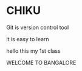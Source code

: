 # CHIKU

Git is version control tool  

it is easy to learn  

hello this my 1st class  

WELCOME TO BANGALORE
